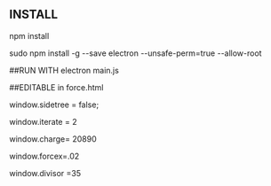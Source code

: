 ## INSTALL
npm install

sudo npm install -g --save electron --unsafe-perm=true --allow-root


##RUN WITH
electron main.js


##EDITABLE in force.html

window.sidetree = false;

window.iterate =  2

window.charge= 20890

window.forcex=.02

window.divisor =35
